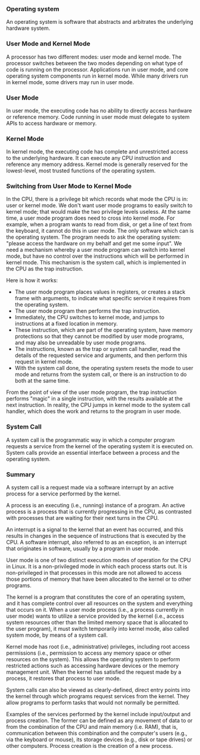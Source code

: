 ### Operating system
An operating system is software that abstracts and arbitrates the underlying hardware system.

### User Mode and Kernel Mode
A processor has two different modes: user mode and kernel mode. The processor switches between the two modes depending on what type of code is running on the processor. Applications run in user mode, and core operating system components run in kernel mode. While many drivers run in kernel mode, some drivers may run in user mode.

### User Mode
In user mode, the executing code has no ability to directly access hardware or reference memory. Code running in user mode must delegate to system APIs to access hardware or memory.

### Kernel Mode
In kernel mode, the executing code has complete and unrestricted access to the underlying hardware. It can execute any CPU instruction and reference any memory address. Kernel mode is generally reserved for the lowest-level, most trusted functions of the operating system.

### Switching from User Mode to Kernel Mode
In the CPU, there is a privilege bit which records what mode the CPU is in: user or kernel mode. We don't want user mode programs to easily switch to kernel mode; that would make the two privilege levels useless. At the same time, a user mode program does need to cross into kernel mode. For example, when a program wants to read from disk, or get a line of text from the keyboard, it cannot do this in user mode. The only software which can is the operating system. The program needs to ask the operating system: "please access the hardware on my behalf and get me some input". We need a mechanism whereby a user mode program can switch into kernel mode, but have no control over the instructions which will be performed in kernel mode. This mechanism is the system call, which is implemented in the CPU as the trap instruction.  
  
Here is how it works:
+ The user mode program places values in registers, or creates a stack frame with arguments, to indicate what specific service it requires from the operating system.
+ The user mode program then performs the trap instruction.
+ Immediately, the CPU switches to kernel mode, and jumps to instructions at a fixed location in memory.
+ These instruction, which are part of the operating system, have memory protections so that they cannot be modified by user mode programs, and may also be unreadable by user mode programs.
+ The instructions, known as the trap or system call handler, read the details of the requested service and arguments, and then perform this request in kernel mode.
+ With the system call done, the operating system resets the mode to user mode and returns from the system call, or there is an instruction to do both at the same time.
  
From the point of view of the user mode program, the trap instruction performs "magic" in a single instruction, with the results available at the next instruction. In reality, the CPU jumps in kernel mode to the system call handler, which does the work and returns to the program in user mode.

### System Call
A system call is the programmatic way in which a computer program requests a service from the kernel of the operating system it is executed on. System calls provide an essential interface between a process and the operating system.

### Summary
A system call is a request made via a software interrupt by an active process for a service performed by the kernel.  

A process is an executing (i.e., running) instance of a program. An active process is a process that is currently progressing in the CPU, as contrasted with processes that are waiting for their next turns in the CPU.  

An interrupt is a signal to the kernel that an event has occurred, and this results in changes in the sequence of instructions that is executed by the CPU. A software interrupt, also referred to as an exception, is an interrupt that originates in software, usually by a program in user mode.  

User mode is one of two distinct execution modes of operation for the CPU in Linux. It is a non-privileged mode in which each process starts out. It is non-privileged in that processes in this mode are not allowed to access those portions of memory that have been allocated to the kernel or to other programs.  

The kernel is a program that constitutes the core of an operating system, and it has complete control over all resources on the system and everything that occurs on it. When a user mode process (i.e., a process currently in user mode) wants to utilize a service provided by the kernel (i.e., access system resources other than the limited memory space that is allocated to the user program), it must switch temporarily into kernel mode, also called system mode, by means of a system call.  

Kernel mode has root (i.e., administrative) privileges, including root access permissions (i.e., permission to access any memory space or other resources on the system). This allows the operating system to perform restricted actions such as accessing hardware devices or the memory management unit. When the kernel has satisfied the request made by a process, it restores that process to user mode. 

System calls can also be viewed as clearly-defined, direct entry points into the kernel through which programs request services from the kernel. They allow programs to perform tasks that would not normally be permitted.  

Examples of the services performed by the kernel include input/output and process creation. The former can be defined as any movement of data to or from the combination of the CPU and main memory (i.e. RAM), that is, communication between this combination and the computer's users (e.g., via the keyboard or mouse), its storage devices (e.g., disk or tape drives) or other computers. Process creation is the creation of a new process.

